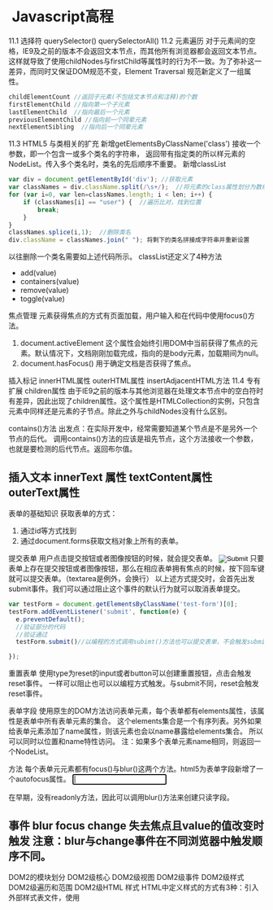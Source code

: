 #  Javascript高程



11.1 选择符
querySelector()
querySelectorAll()
11.2 元素遍历
对于元素间的空格，IE9及之前的版本不会返回文本节点，而其他所有浏览器都会返回文本节点。这样就导致了使用childNodes与firstChild等属性时的行为不一致。为了弥补这一差异，而同时又保证DOM规范不变，Element Traversal 规范新定义了一组属性。

```js
childElementCount //返回子元素(不包括文本节点和注释)的个数
firstElementChild //指向第一个子元素
lastElementChild  //指向最后一个元素
previousElementChild //指向前一个同辈元素
nextElementSibling  //指向后一个同辈元素
```
11.3 HTML5
与类相关的扩充
新增getElementsByClassName('class') 
接收一个参数，即一个包含一或多个类名的字符串， 
返回带有指定类的所以样元素的NodeList。传入多个类名时，类名的先后顺序不重要。
新增classList
```js
var div = document.getElementById('div'); //获取元素
var classNames = div.className.split(/\s+/);  //将元素的class属性划分为数组
for (var i=0, var len=classNames.length; i < len; i++) {
    if (classNames[i] == "user") {  //遍历比对，找到位置
        break;
    }
}
classNames.splice(i,1);  //删除类名
div.className = classNames.join(" "); 将剩下的类名拼接成字符串并重新设置
```
以往删除一个类名需要如上述代码所示。 
classList还定义了4种方法 
- add(value) 
- containers(value) 
- remove(value) 
- toggle(value)

焦点管理
元素获得焦点的方式有页面加载，用户输入和在代码中使用focus()方法。 
1. document.activeElement 
    这个属性会始终引用DOM中当前获得了焦点的元素。默认情况下，文档刚刚加载完成，指向的是body元素，加载期间为null。 
2. document.hasFocus() 
    用于确定文档是否获得了焦点。

插入标记
innerHTML属性
outerHTML属性
insertAdjacentHTML方法
11.4 专有扩展
children属性
由于IE9之前的版本与其他浏览器在处理文本节点中的空白符时有差异，因此出现了children属性。这个属性是HTMLCollection的实例，只包含元素中同样还是元素的子节点。除此之外与childNodes没有什么区别。

contains()方法
出发点：在实际开发中，经常需要知道某个节点是不是另外一个节点的后代。 
调用contains()方法的应该是祖先节点，这个方法接收一个参数，也就是要检测的后代节点。返回布尔值。

插入文本
innerText 属性
textContent属性
outerText属性
--------------------- 
表单的基础知识
获取表单的方式： 

1. 通过id等方式找到 
2. 通过document.forms获取文档对象上所有的表单。

提交表单
用户点击提交按钮或者图像按钮的时候，就会提交表单。 
<input type="image" src="./ionic.png">
只要表单上存在提交按钮或者图像按钮，那么在相应表单拥有焦点的时候，按下回车键就可以提交表单。（textarea是例外，会换行） 
以上述方式提交时，会首先出发submit事件。我们可以通过阻止这个事件的默认行为就可以取消表单提交。
```js
var testForm = document.getElementsByClassName('test-form')[0];
testForm.addEventListener('submit', function(e) {
  e.preventDefault();
  //验证部分的代码
  //验证通过
  testForm.submit()//以编程的方式调用subimt()方法也可以提交表单，不会触发submit事件

});
```
重置表单
使用type为reset的input或者button可以创建重置按钮，点击会触发reset事件。 
一样可以阻止也可以以编程方式触发。与submit不同，reset会触发reset事件。

表单字段
使用原生的DOM方法访问表单元素，每个表单都有elements属性，该属性是表单中所有表单元素的集合。 
这个elements集合是一个有序列表。另外如果给表单元素添加了name属性，则该元素也会以name暴露给elements集合。 
所以可以同时以位置和name特性访问。 
注：如果多个表单元素name相同，则返回一个NodeList。

方法
每个表单元元素都有focus()与blur()这两个方法。html5为表单字段新增了一个autofocus属性。 
<input type="text" name="first-name" autofocus>

在早期，没有readonly方法，因此可以调用blur()方法来创建只读字段。

事件
blur
focus
change 失去焦点且value的值改变时触发 
注意：blur与change事件在不同浏览器中触发顺序不同。
--------------------- 


DOM2的模块划分
DOM2级核心
DOM2级视图
DOM2级事件
DOM2级样式
DOM2级遍历和范围
DOM2级HTML
样式
HTML中定义样式的方式有3种：<link>引入外部样式表文件，使用<style>元素定义嵌入式样式,以及使用style特性定义针对特定元素的样式。

访问元素的样式
style属性 任何支持style特性的HTML元素在JavaScript中都有一个对应的style属性。包含着通过HTML的style特性指定的所有样式信息，但不包含与外部样式表或嵌入样式表经层叠而来的样式。
计算的样式 getComputedStyle 
可以获取来自3者的所有计算后得到的样式,但是只读，不可写。 
getComputedStyle(div).color 
document.defaultView.getComputedStyle(div).color 
getComputedStyle即是window的方法，也是document.defaultView的方法。接收2个参数，第一个为目标元素，第二个为伪类。
操作样式表 
document.styleSheets包含通过<link>与<style>定义的样式表。
元素大小
偏移量offset dimension 
包括元素在屏幕上占用的所有可见的空间，元素的可见大小由其高度和宽度决定，包括所有的内边距，滚动条和边框大小(不包括外边距)。 
offsetHeight
offsetWidth
offsetLeft
offsetTop 
其中，offsetTop与offsetLeft与包含元素有关，包含元素的引用保存在offsetParent属性中。 
offsetParent属性不一定与parentNode的值相等。例如，元素的offsetParent是作为其祖先元素的元素，因为
是在DOM层次中距
最近的一个具有大小的元素。
//想要获取某个元素在页面上的偏移量，需要将这个元素的偏移量与其offsetParent的偏移量相加，循环到根元素
function getElementLeft(element){
    var actualLeft = element.offsetLeft;
    var current = element.offsetParent;
    while (current !== null) {
        actualLeft += current.offsetLeft;
        current = current.offsetParent;

    }
    return actualLeft;
}
1
2
3
4
5
6
7
8
9
10
11
客户区大小 client dimension 
元素的客户区大小指的是元素内容及其内边距所占据的空间大小。

clientWidth
clientHeight
滚动大小 scroll dimension

scrollHeight //在没有滚动调到情况下，元素内容的总高度
scrollWidth
scrollLeft
scrollTop
元素大小 getBoundingClientRect
遍历
NodeIterator 
document.createTreeWalker(root,NodeFilter.SHOW_ELEMENT,filter,false) 
另外还有两个方法：

nextNode()
previousNode()
TreeWalker 
TreeWalker是NodeIterator的高级版本。并额外提供了5种方法。

parentNode()
firstChild()
lastChild()
nextSibling()
previousSibling()
范围 document.createRange()
在创建范围的时候，内部会为这个范围创建一个文档片段，范围所属的全部节点都被添加到了这个文档的片段之中。
--------------------- 


10.1 结点层次
10.1.1 Node类型
文档结点document是每个文档的根节点，document只有唯一子节点元素。 
每个结点都有一个nodeType属性，用于表明节点的类型。

例：document.getElementsByTagName('html')[0].nodeType

节点的有12个类型，分别由1-12这12个数字表示。 
例：Node.ELEMENT_NODE这个值为1。(IE中无效，因为IE没有公开Node类型的构造函数，所以为了跨浏览器兼容，还是将nodeType于相应的数值进行比较)

childNodes
每个结点都有一个childNodes属性，其中保存着一个Nodelist对象，Nodelist是一个类数组对象，用于保存一组有序的结点，可以通过位置来访问这些结点。(并非Array实例，他是基于DOM结构动态执行查询的结果)

注意 
在DOM中childNodes共5个节点类型：Element，Text，Attr，Comment，CDATASection。可用childNodes[i].nodeType == ELEMENT 对childNodes进行过滤.

document.getElementsByTagName('html')[0].childNodes;  //类数组对象，保存一组有序的节点
document.getElementsByTagName('html')[0].childNodes[0]; //  
document.getElementsByTagName('html')[0].childNodes.item(0);
document.getElementsByTagName('html')[0].childNodes.length;
document.getElementsByTagName('html')[0].childNodes[0].nextSibling;  //查找第一个子节点的下一个兄弟结点
document.getElementsByTagName('html')[0].childNodes[1].previousSibling;
//查找第二个子节点的上一个兄弟结点
1
2
3
4
5
6
7
function convertToArray(nodes){  //将childNodes转化为数组
    var array = null;
    try {
        array = Array.prototype.slice.call(nodes,0);
    }catch(ex){
        array = new Array();
        for (var i = 0,len = nodes.length; i < len; i++) {
            array.push(nodes[i]);
        }
    }
    return array;
}
1
2
3
4
5
6
7
8
9
10
11
12
操作结点
someNode.appendChild(newNode) 
注意：如果传入的结点已经是该文档的一部分，那结果就是将该结点从原来的位置转移到新的位置，DOM树可以看成是由一系列指针连接起来的，但任何DOM结点也不能同时出现在文档的多个位置
someNode.insertBefore(newNode,someNodeChildNode)
someNode.replaceChild(newNode,someNodeChildNode)
someNode.removeChild(someNodeChildNode) 
在使用replaceChild的时候，该结点的所有关系指针都会从被他替换的结点复制过来，尽管从技术上讲，被替换的结点还在文档中，但是他在文档中已经没有自己的位置(removeChild也如此)
someNode.cloneNode(true/false)
normalize()
1-4操作的都是某个结点的子节点(使用parentNode属性).但是并不是所有结点都有子节点，如果在不支持子节点的节点上调用上述方法会报错。

10.1.2 Document类型
在浏览器中document对象是HTMLDocument(继承自Document类型)的一个实例，表示整个html页面 
- document.getElementById('id') 
- document.getElementsByTagName("tag") 
- document.getElementsByName('name')

后两个返回的是HMTLCollection对象和childNodes一样会跟随当前文档内容的更新而更新.

document.write() 在页面加载过程中则与writeln一致，如果加载完成后使用则会重写页面
document.writeln()
10.1.3 Element类型
getAttribute
setAttribute
removeAttribute
前2个多在自定义属性中使用。 
element.attributes 
包含一个NamedNodeMap,与childNodes一样，也是一个动态的集合。 
element.attributes往往在遍历元素的特性时使用，如下，遍历元素特性，并将其构造成 
name="value",name="value"的形式.

function outputAttributes(element){
    var pairs = new Array(),
        attrName,
        attrValue,
        i,
        len;
    for (i = 0,len=element.attributes.length; i < len; i++) {
        attrName = element.attributes[i].nodeName;
        attrValue = element.attributes[i].nodeValue;
        pairs.push(attrName + "=\"" + attrValue + "\"");
    }
    return pairs.join(",");
}
1
2
3
4
5
6
7
8
9
10
11
12
13
10.1.4 Text类型
document.createTextNode()

10.1.8 DocumentFragment 类型
DOM规定文档片段 documentfragment是一种“轻量级”的文档，虽然不能把它直接添加到文档中，但是可以把它当成仓库使用。

10.2 DOM操作技术
var divs = document.getElementsByTagName('div');,
    i,
    div;
for (var i = 0; i < divs.length; i++) {
    div = document.createElement("div");
    document.body.appendChild(div);
}
1
2
3
4
5
6
7
以上代码，i永远也不会等于divs.length,因为每次比较时，都将会对现有的div元素进行查询，因此每次div.length会随着i一起递增，永不相等。 
因此要想迭代Nodelist及其近亲NamedNodeMap和HTMLCollection,则必须考虑到这三者都是动态的集合，会实时更新。所以，我们因该尽量减少对这三者的访问，而是将其值用变量缓存起来。

结语
本章主要是JavaScript对DOM1级的实现。 
几个常用的选择器注释：

document.getElementById('id'); //只可以通过document调用
document.getElementsByTagName('tag');//只可以通过document调用
getElementsByName('name')  //可以通过document与所有的html元素调用
getElementsByClassName('class');//可以通过document与所有的html元素调用
--------------------- 
8.1 window 对象
全局作用域
全局变量不能通过delete删除，而直接在window上定义的的属性可以

var age =29;
window.color ="red";
console.log(delete window.age); //在IE<9时抛出错误，在其他浏览器中返回false
console.log(delete window.color); //在IE>9时抛出错误，在其他浏览器中返回true
1
2
3
4
使用var 语句添加的window属性有一个名为[[Configurable]]的特性，这个特性的值被设置为 
false，所以无法通过delete删除。

另外，尝试访问未声明的变量会抛出错误，但是通过查询window对象，可以知道某个可能未声明的变量是否存在。

var newValue = oldValue; //这里会报错，因为oldValue未定义
var newValue = window.oldValue;  //不会报错，因为这是一次属性查询，值为undefined
1
2
iframe与frame的区别
iframe与frame的区别

间歇调用和超时调用
var timeoutId =setTimeout("console.log('hello')",1000)  //返回一个数值id，这是唯一标识符，用他来取消调用
var intervalId = setInterval(function(){
    console.log("hello")
    },1000)
1
2
3
4
在开发环境下，很少真正的使用间歇调用setInterval，因为后一个间歇调用可能会在前一个间歇调用结束之前启动。

系统对话框
alert(),confirm(),prompt() 
这三个方法打开的对话框都是同步和模态的。也就是说，显示这些对话框的时候代码会停止执行。

location对象
location.replace()这个方法只接受一个参数，即要导航到的URL,结果会导致浏览器位置的改变，但是不会生成浏览记录。 
location.reload()如果不传递任何参数，页面就会以最有效的方式重新加载。也就是说，如果页面自上次请求以来并没有改变过，页面就会从浏览器缓存中重新加载。如果要强制从服务器重新加载。需要输入参数true。

navigator对象
screen对象
history对象
history.go(-1)//后退一页
history.go(+1)//前进一页
history.go("baidu.com")//返回到历史记录中包含该字符串的第一个位置
--------------------- 
最佳实践
24.1 可维护性
24.1.1 什么是可维护性
可理解性
直观性
可适应性
可扩展性
可调试性
24.1.2 代码约定
可读性 
注释，合理的缩进
有意义的变量和函数命名 
一般命名规则：变量名应该为名词；函数名应该动词开始；
24.1.3 松散耦合
解耦html与JavaScript
解耦css与JavaScript
解耦应用逻辑与事件处理程序
24.1.4 编程实践
尊重对象所有权（如果你不负责创建或者维护某个对象，那么就别对他们进行修改）
避免全局变量
避免与null进行比较
使用常量（将数据从应用逻辑中分离出来，以方便修改与国际化）
24.2 性能
24.2.1 注意作用域
避免全局查找 
访问全局变量总是要比访问局部变量慢，因为需要遍历作用域链，所以将多次使用的全局变量存储于局部变量总是没错的。
避免with语句
24.2.2 选择正确的方法
避免不必要的属性查找 
使用变量和数组要比访问对象的属性更有效率，后者是一个O(n)的操作
优化循环 
减值迭代
简化终止条件
简化循环体
使用后测试循环
展开循环 
目标对象，大数据集–Duff装置。
避免双重解释–避免出现需要按照JavaScript来解释的字符串
24.2.4 最小化语句数
多个变量声明 
var count = 5; 
var color = red; 
var value = [1,2,3]; 
改为： 
var count = 5, 
color = red, 
value = [1,2,3];
插入迭代值 
var name = values[i]; 
i++; 
改为： 
var name = values[i++];
使用数组和对象字面量创建
24.2.4 优化DOM交互
最小化现场更新，使用文档碎片
使用innerHTML 
当把innerHTML设置为某个值时，后台会创建一个html解析器，然后使用内部的DOM调用来创建DOM结构；而非基于JavaScript的DOM调用。
使用事件代理
注意HTMLCollection 
任何时候要访问HTMLCollection，都会在文档上进行一次查询，最小化访问HTMLCollection可以极大的改进性能。 
发生以下情况时，会返回HTMLCollection; 
进行了对getElementsByTagName()的调用
获取了元素的childNodes属性
获取的元素的attributes属性

访问了特殊的集合，如document.forms,document.images
--------------------- 
事件流
事件流描述的是从页面中接收事件的顺序。IE的事件流是事件冒泡流，Netscape的事件流是事件捕获流。 
事件冒泡流：嵌套最深的结点最先接收事件。 
事件捕获流：document对象最先接收事件。

var test = function (el){
    el.addEventListener('click', function() {
        console.log(el.id);
    },false);
    el.addEventListener('click', function() {
        console.log(el.id);
    },true);
}

var one = document.getElementById('one');
var two = document.getElementById('two');
var three = document.getElementById('three');
var ip = document.getElementById('input');
test(one);
test(two);
test(three);
test(ip);

输出：
one
two
three
input
input
three
two
one
1
2
3
4
5
6
7
8
9
10
11
12
13
14
15
16
17
18
19
20
21
22
23
24
25
26
27
28
HTML事件处理程序
在HTML中，某个元素支持每种事件，都可以使用一个与之相应事件的处理程序同名的HTML特性来指定。 
独到之处 
首先，这样会创建一个封装着元素属性值的函数。这个函数中有一个局部变量event也就是事件对象。在这个函数内部，this值等于事件的目标元素。 
两个缺点 
首先存在一个时差问题，因为用户可能会在HTML元素一出现在页面上就触发相应的事件，但当时事件的处理程序有可能尚不具备执行条件。为此，很多html事件都会用try{}catch(ex){}来封装。 
第二，HTML与JavaScript紧密耦合。

书中提到使用with,来扩展作用域，而《JavaScript精萃》里说

with的本意是减少键盘输入。比如 
　　obj.a = obj.b; 
　　obj.c = obj.d; 
可以简写成 
　　with(obj) { 
　　　　a = b; 
　　　　c = d; 
　　} 
但是，在实际运行时，解释器会首先判断obj.b和obj.d是否存在，如果不存在的话，再判断全局变量b和d是否存在。这样就导致了低效率，而且可能会导致意外，因此最好不要使用with语句。

DOM0级事件处理程序
将一个函数赋值给一个事件处理程序属性。以这种方式添加的事件处理程序会在冒泡阶段被处理。

document.getElementById('myButton').onclick = function(){
    console.log(this.id);
};
document.getElementById('myButton').onclick = null;  //删除事件处理程序
1
2
3
4
注意，在这些代码运行以前不会指定事件处理程序，因此如果这些代码在页面中位于按钮后面，就有可能在一段时间内怎么单击都没有反应。 
使用DOM0级方法指定的事件处理程序被认为是元素的方法。因此，这时候的事件处理程序是在元素的作用域中运行，换句话说，程序中的this引用当前元素。

DOM2级事件处理程序
addEventListener与removeEventListener 
使用DOM2级方法的好处在于可以为同一个事件添加多个事件处理程序。 
使用addEventListener添加的事件处理程序，只能用removeEventListener删除，且匿名函数无法删除。

IE事件处理程序
IE实现了与DOM中类似的两个方法：attachEvent()与detachEvent()只接受2个参数，IE只提供冒泡流。 
与DOM0级方法的主要区别在于事件处理程序的作用域。在使用attachEvent()方法的情况下，事件处理程序会在全局作用域中运行，此时this等于window。

document.getElementById('myButton').attachEvent("onclick",function(){
    alert("first");
})
document.getElementById('myButton').attachEvent("onclick",function(){
    alert("two")
})
1
2
3
4
5
6
同时，IE的事件处理程序不是以添加他们的顺序执行，而是以相反的顺序被触发。 
dc 
在以上中使用addEventListener与attachEvent,最好不要使用匿名函数，因为去除时，任然需要将函数输入，匿名函数无法成功去除。

《JavaScript精粹》中也有相关建议如下： 
在Javascript中定义一个函数，有两种写法： 
　　function foo() { } 
和 
　　var foo = function () { } 
两种写法完全等价。但是在解析的时候，前一种写法会被解析器自动提升到代码的头部，因此违背了函数应该先定义后使用的要求，所以建议定义函数时，全部采用后一种写法。

内存与性能
在每个对象上绑定事件，即会增加dom的访问次数，而且也会大大增加event对象，造成内存占用。所以想要提高性能，就会用到委托事件。 
建立在冒泡机制之上的事件委托技术，可以有效的减少事件处理程序的数量，能够大大的提高性能，减少内存消耗。 
在两种情况下，需要注意移除事件处理程序，第一种就是从文档中移除带有事件处理程序的元素时，第二种情况是卸载页面的时候。

利用事件委托实现事件在HTML页面中的可配置
    var list = document.getElementById("mylinks");
    list.addEventListener("click", function (event) {
        switch(event.target.id){
            case "github":
                location.href="https://github.com/";
            case "baidu":
                location.href="https://baidu.com/";
            case "google":
                location.href="https://google.com/";
        }

    });
1
2
3
4
5
6
7
8
9
10
11
12
事件模拟
事件模拟分为： 
- UIEvents 
- MouseEvents 
- MutationEvents 
- HTMLEvents

    var btn = document.getElementById("myButton");
    var event = document.createEvent("MouseEvents");
    event.initEvent('click');
    btn.dispatchEvent(event);  //模拟在btn上触发event事件
---------------------
作者：WilsonLiu95 
来源：CSDN 
原文：https://blog.csdn.net/liusheng95/article/details/51263279 
版权声明：本文为博主原创文章，转载请附上博文链接！



22.1 高级函数
22.1.1 安全的类型检测
typeof，instanceof并非完全可靠。解决办法，利用 Object.prototype.toString.call(value)

22.1.2 作用域安全的构造函数
function Person(name,age,job){
    "use strict";
    if(this instanceof Person){ //防止绑定到错误的作用域中
        this.name = name;
        this.age = age;
        this.job = job;
    } else {
        return new Person(name,age,job);
    }
}
1
2
3
4
5
6
7
8
9
10
22.1.3 惰性载入函数
问题
因为浏览器之间行为的差异，多数JavaScript代码包含了大量的if语句，将执行引导到正确的代码中。 每次调用时，都要多浏览器所支持的能力仔细检查，但是如果支持则一直支持，没必要每次都进行能力检查。

解决方案：惰性载入

第一种：在第一次调用的过程中，将函数覆盖为另外一个合适的方式执行的函数，这样任何对原函数的调用都不要再进过执行的分支了。
function createXHR(){
  if(typeof XMLhttpRequest != "undefined"){
    createXHR = function(){  
      //codeblocks
    }
  }else if(typeof ActiveXObject != "undefined"){
    createXHR = function(){
      //codeblocks
    }
  }else{
    createXHR = function(){
      throw new Error("no XHR object avaliable.");
    }
  }
  return createXHR();
}
1
2
3
4
5
6
7
8
9
10
11
12
13
14
15
16
第二种：在声明函数时就指定适当的函数，但是在代码首次加载时会损失一点性能。
var createXHR = (function(){
  if(typeof XMLhttpRequest != "undefined"){
    return function(){  
      //codeblocks
    }
  }else if(typeof ActiveXObject != "undefined"){
    return function(){
      //codeblocks
    }
  }else{
    return function(){
      throw new Error("no XHR object avaliable.");
    }
  }
  })()
1
2
3
4
5
6
7
8
9
10
11
12
13
14
15
22.1.4 函数绑定
var handler = {
    message: "Event handled",
    handleClick: function(event){
        alert(this.message);
    }
};
var btn = document.getElementById("my-btn");
btn.addEventListener("click",handler.handleClick,false);
1
2
3
4
5
6
7
8
输出 undefined

var handler = {
    message: "Event handled",
    handleClick: function(event){
        alert(this.message);
    }
};
var btn = document.getElementById("my-btn");
btn.addEventListener("click",bind(handler.handleClick,handler),false);
function bind(fn,context){  //bind函数绑定作用域
    return function () {
        return fn.apply(context,arguments);
    }
}
1
2
3
4
5
6
7
8
9
10
11
12
13
22.1.5 函数柯里化
用于创建已经设置好了一个或者多个参数的函数。

function curry(fn){
    "use strict";
    var args = Array.prototype.slice.call(arguments,1);
    return function () {
        var innerArgs = Array.prototype.slice.call(arguments);
        var finalArgs = args.concat(innerArgs);
        return fn.apply(null,finalArgs);
    };
}
1
2
3
4
5
6
7
8
9
22.2 防篡改对象
22.2.1 不可扩展对象
Object.preventExtensions(person);  // person这个对象禁止扩展
Object.isExtensible(person); //判断person这个对象是否可以扩展
1
2
22.2.2 密封的对象
Object.seal(person); //密封对象，不可扩展且不能删除已有属性和方法
Object.isSealed(person);
1
2
22.2.3 冻结的对象
Object.freeze();//最为严格，[[writable]]特性为false
Object.isFrozen();
1
2
22.3 高级定时器
除了主JavaScript线程外，还有一个需要在进程下一次空闲时执行的代码队列。在JavaScript中没有任何代码是立刻执行的， 当进程一旦空闲则尽快执行。

22.3.1 重复的定时器
setInterval()的问题在于，定时器代码可能在代码再次添加到队列之前还没有完成执行，结果导致定时器代码运行好几次，而且之间没有停顿。 幸好，JavaScript引擎足够聪明，能够避免这个问题。当使用setInterval()时，仅当没有该定时器的任何其他代码实例时，才将定时器代码添加到队列中。 这确保了定时器代码加入到队列中的最小时间间隔为指定间隔。

因此这样的重复定时器有两个问题：

某些间隔会被跳过
多个定时器的代码执行之间的间隔可能会比预期小。
为了解决以上问题，可以采用链式setTimeout()调用

setTimeout(function () {
  //codeblocks
        setTimeout(arguments.callee,interval);
    }, interval)
1
2
3
4
以上方式的好处在于，在前一个定时器代码执行完之前，不会向队列插入新的定时器代码，确保不会有任何 缺失的间隔。而且，可以保证在下一次定时器代码执行之前，至少等待指定的间隔，避免了连续的运行。

22.3.2 yieldng processes
长时间运行脚本的限制，如果代码运行超过特定的时间或者特定的语句数量就不让它继续执行。 主要产生原因有：过长的，过深嵌套的函数调用或者是进行大量处理的循环。

数组分块

function chunk(array,process,context){ //如果想原array不被修改，可以使用array.concat()
    setTimeout(function () {
        var item = array.shift();
        process.call(context,item);
        if(array.length > 0){
            setTimeout(arguments.callee,100)
        }
    })
}
1
2
3
4
5
6
7
8
9
22.3.3 函数节流
浅谈javascript的函数节流 基本思想：某些代码不可以在没有间断的情况连续重复执行。

function throttle(method,context){
    "use strict";
    clearTimeout(method.tId);
    method.tId = setTimeout(function () {
        method.call(context);
    },100);
}

22.4 自定义事件
事件是一种叫做观察者的设计模式。观察者模式主要由两类对象组成：主体和观察者。 主体负责发布事件，同时观察者通过订阅这些事件来观察主体。 自定义事件背后的概念是创建一个管理事件的对象，让其他对象监听那些事件。

function EventTarget(){
    "use strict";
    this.handlers = {};
}
EventTarget.prototype = {
    constructor: EventTarget,
    addHandler: function(type,handler){
        "use strict";
        if (typeof this.handlers[type] == "undefined"){
            this.handlers[type] = [];
        }
        this.handlers[type].push(handler);
    },
    fire: function(event){
        "use strict";
        if (!event.target){
            event.target = this;
        }
        if (this.handlers[event.type] instanceof Array){
            var handlers = this.handlers[event.type];
            for (var i= 0,len=handlers.length;i < len; i++){
                handlers[i](event);
            }
        }
    },
    removeHandler: function(type, handler){
        "use strict";
        if (this.handlers[type] instanceof Array){
            var handlers = this.handlers[type];
            for (var i= 0,len=handlers.length;i<len; i++){
                if (handlers[i] === handler){
                    break;
                }
            }
            handlers.splice(i,1);
        }
    }
};

22.5 拖放
var DragDrop = function () {
    "use strict";
    var dragging = null,
        diffX = 0,
        diffY = 0;
    function handleEvent(event){
        var target = event.target;
        switch(event.type){
            case "mousedown":
                if (target.className.indexOf("draggable") > -1){
                    dragging = target;
                    diffX = event.clientX - target.offsetLeft;
                    diffY = event.clientY - target.offsetTop;
                }
                break;
            case "mousemove":
                if (dragging != null){
                    dragging.style.left = (event.clientX - diffX) + "px";
                    dragging.style.top = (event.clientY - diffY) + "px";
                }
                break;
            case "mouseup":
                dragging = null;
                break;
        }
    }
    return {
        enable: function(){
            document.addEventListener("mousedown",handleEvent);
            document.addEventListener("mousemove",handleEvent);
            document.addEventListener("mouseup",handleEvent);
        },
        diable: function () {
            document.addEventListener("mousedown",handleEvent);
            document.addEventListener("mousemove",handleEvent);
            document.addEventListener("mouseup",handleEvent);
        }
    }
}();

DragDrop.enable();